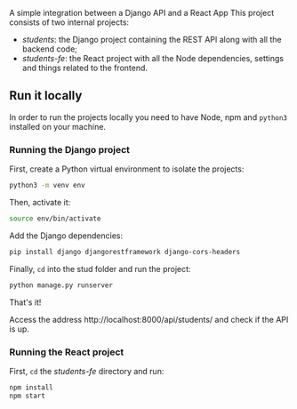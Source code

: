 
A simple integration between a Django API and a React App 
This project consists of two internal projects:

- *students*: the Django project containing the REST API along with all the backend code;
- *students-fe*: the React project with all the Node dependencies, settings and things related to the frontend.

## Run it locally

In order to run the projects locally you need to have Node, npm and `python3` installed on your machine.

### Running the Django project

First, create a Python virtual environment to isolate the projects:

```bash
python3 -m venv env
```

Then, activate it:

```bash
source env/bin/activate
```


Add the Django dependencies:

```bash
pip install django djangorestframework django-cors-headers
```

Finally, `cd` into the stud folder and run the project:

```bash
python manage.py runserver
```

That's it!

Access the address http://localhost:8000/api/students/ and check if the API is up.

### Running the React project

First, `cd` the _students-fe_ directory and run:

```bash
npm install
npm start
```
